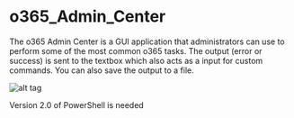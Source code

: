 # o365_Admin_Center

The o365 Admin Center is a GUI application that administrators can use to perform some of the most common o365 tasks. The output (error or success) is sent to the textbox which also acts as a input for custom commands. You can also save the output to a file.

![alt tag](https://github.com/bwya77/o365_Admin_Center/blob/master/2016-02-23_8-49-15.png)

Version 2.0 of PowerShell is needed
